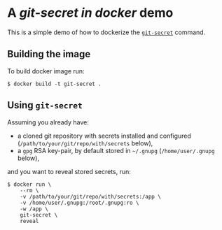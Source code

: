 # A _git-secret in docker_ demo

This is a simple demo of how to dockerize the [`git-secret`](https://git-secret.io) command.

## Building the image

To build docker image run:

```
$ docker build -t git-secret .
```

## Using `git-secret`

Assuming you already have:

* a cloned git repository with secrets installed and configured (`/path/to/your/git/repo/with/secrets` below),
* a `gpg` RSA key-pair, by default stored in `~/.gnupg` (`/home/user/.gnupg` below),

and you want to reveal stored secrets, run:

```
$ docker run \
    --rm \
    -v /path/to/your/git/repo/with/secrets:/app \
    -v /home/user/.gnupg:/root/.gnupg:ro \
    -w /app \
    git-secret \
    reveal
```
